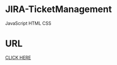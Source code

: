 # JIRA-TicketManagement
JavaScript HTML CSS

# URL
[CLICK HERE](https://mousumimalik.github.io/JIRA-TicketManagement/)
